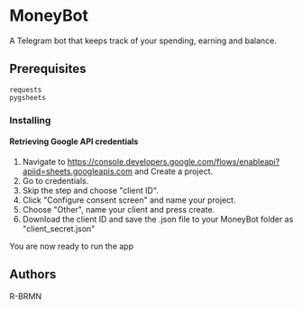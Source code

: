 # MoneyBot

A Telegram bot that keeps track of your spending, earning and balance.

## Prerequisites

```
requests
pygsheets
```

### Installing

#### Retrieving Google API credentials

1. Navigate to https://console.developers.google.com/flows/enableapi?apiid=sheets.googleapis.com and Create a project.
2. Go to credentials.
3. Skip the step and choose "client ID".
4. Click "Configure consent screen" and name your project.
5. Choose "Other", name your client and press create.
6. Download the client ID and save the .json file to your MoneyBot folder as "client_secret.json"

You are now ready to run the app

## Authors

R-BRMN
